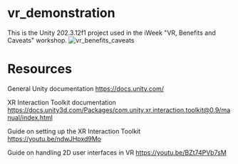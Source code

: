 # vr_demonstration

This is the Unity 202.3.12f1 project used in the iWeek "VR, Benefits and Caveats" workshop.
![vr_benefits_caveats](https://user-images.githubusercontent.com/94867559/142926320-ee95e781-b883-47bd-a982-1b65907a543d.png)

# Resources
General Unity documentation
https://docs.unity.com/

XR Interaction Toolkit documentation
https://docs.unity3d.com/Packages/com.unity.xr.interaction.toolkit@0.9/manual/index.html

Guide on setting up the XR Interaction Toolkit
https://youtu.be/ndwJHpxd9Mo

Guide on handling 2D user interfaces in VR
https://youtu.be/BZt74PVb7sM 

